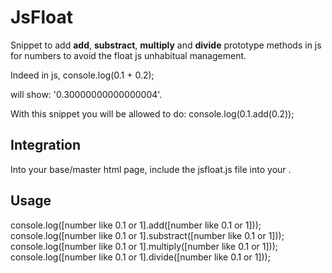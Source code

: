 # JsFloat

Snippet to add **add**, **substract**, **multiply** and **divide** prototype methods in js for numbers to avoid the float js unhabitual management. 

Indeed in js, 
console.log(0.1 + 0.2); 

will show:
'0.30000000000000004'. 

With this snippet you will be allowed to do:
console.log(0.1.add(0.2));

## Integration

Into your base/master html page, include the jsfloat.js file into your <head></head>.

<script type="application/javascript" src="https://[yourwebappurl]/JsFloat.js"></script>

## Usage

console.log([number like 0.1 or 1].add([number like 0.1 or 1])); 
console.log([number like 0.1 or 1].substract([number like 0.1 or 1])); 
console.log([number like 0.1 or 1].multiply([number like 0.1 or 1])); 
console.log([number like 0.1 or 1].divide([number like 0.1 or 1]));
